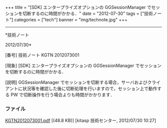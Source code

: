 ﻿+++
title = "[SDK] エンタープライズオプションの GGSessionManager でセッションを切断するのに時間がかかる．"
date = "2012-07-30"
tags = ["技術ノート"]
categories = ["tech"]
banner = "img/technote.jpg"
+++

-----------------------------------------------------------------------------------------------------------------------------

*技術ノート

2012/07/30*


[番号]
技術ノート KGTN 2012073001

[現象]
[SDK] エンタープライズオプションの GGSessionManager
でセッションを切断するのに時間がかかる．

[説明]
GGSessionManager
でセッションを切断する場合，サーバおよびクライアントに状況等を確認した後に切断処理を行いますので，セッション上で動作する
PW で切断操作を行う場合よりも時間がかかります．


### ファイル

 
 


[KGTN2012073001.pdf](http://techreport.kitasp.net/attachments/download/964/KGTN2012073001.pdf)
 [(48.8 KB)] [kitasp 技術センター, 2012/07/30
10:27]


 


 

